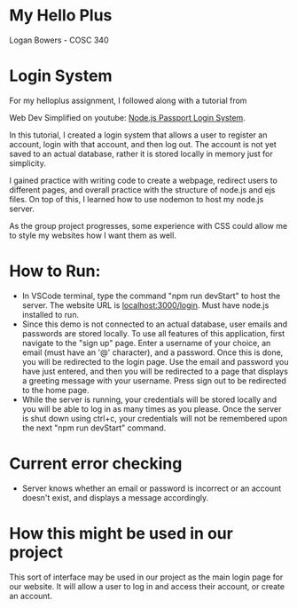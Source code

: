 # My Hello Plus
Logan Bowers - COSC 340

# Login System
For my helloplus assignment, I followed along with a tutorial from

Web Dev Simplified on youtube: [Node.js Passport Login System](https://www.youtube.com/watch?v=-RCnNyD0L-s).

In this tutorial, I created a login system that allows a user to register an account, login with that account, and then log out. The account is not yet saved to an actual database, rather it is stored locally in memory just for simplicity.

I gained practice with writing code to create a webpage, redirect users to different pages, and overall practice with the structure of node.js and ejs files. On top of this, I learned how to use nodemon to host my node.js server.

As the group project progresses, some experience with CSS could allow me to style my websites how I want them as well.

# How to Run: 
* In VSCode terminal, type the command "npm run devStart" to host the server. The website URL is [localhost:3000/login](http://localhost:3000/login). Must have node.js installed to run.
* Since this demo is not connected to an actual database, user emails and passwords are stored locally. To use all features of this
application, first navigate to the "sign up" page. Enter a username of your choice, an email (must have an '@' character), and a password. Once this is done, you will be redirected to the login page. Use the email and password you have just entered, and then you will be redirected to a page that displays a greeting message with your username. Press sign out to be redirected to the home page.
* While the server is running, your credentials will be stored locally and you will be able to log in as many times as you please. Once the server is shut down using ctrl+c, your credentials will not be remembered upon the next "npm run devStart" command.

# Current error checking
* Server knows whether an email or password is incorrect or an account doesn't exist, and displays a message accordingly.

# How this might be used in our project
This sort of interface may be used in our project as the main login page for our website. It will allow a user to log in and access their account, or create an account.